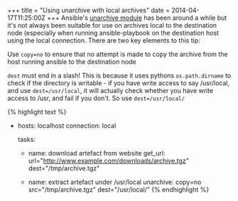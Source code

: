 +++
title = "Using unarchive with local archives"
date = 2014-04-17T11:25:00Z
+++
Ansible's [unarchive module](http://docs.ansible.com/unarchive_module.html) has been around a while but 
it's not always been suitable for use on archives local to the destination node (especially when running
ansible-playbook on the destination host using the local connection. There are two key elements to this tip: 
<div class="alert alert-info"><span class="glyphicon glyphicon-info-sign"></span> Use <code>copy=no</code> to ensure that no attempt is made to copy the archive from the host running ansible to the destination node
</div><p></p>

<div class="alert alert-warning"><span class="glyphicon glyphicon-warning-sign"></span> <code>dest</code> must end in a slash! This is because it uses pythons <code>os.path.dirname</code> to check if the directory is
writable - if you have write access to say /usr/local, and use <code>dest=/usr/local</code>, it will actually check 
whether you have write access to /usr, and fail if you don't. So use <code>dest=/usr/local/</code>
</div>

{% highlight text %}
- hosts: localhost
  connection: local

  tasks:
  - name: download artefact from website
    get_url: url="http://www.example.com/downloads/archive.tgz" dest="/tmp/archive.tgz"

  - name: extract artefact under /usr/local
    unarchive: copy=no src="/tmp/archive.tgz" dest="/usr/local/"
{% endhighlight %}

